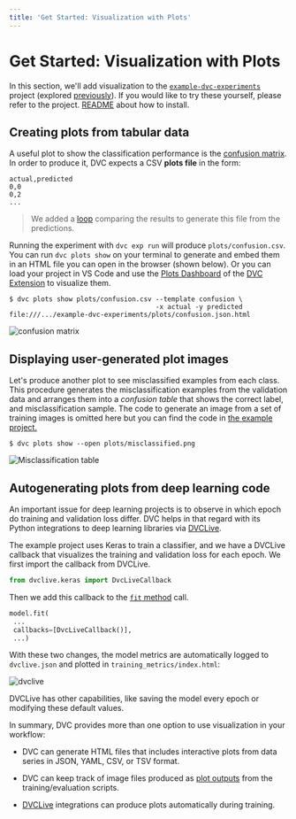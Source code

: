 ```yaml
---
title: 'Get Started: Visualization with Plots'
---
```


# Get Started: Visualization with Plots

In this section, we'll add visualization to the [`example-dvc-experiments`][ede]
project (explored [previously](/doc/start/experiment-management/experiments)).
If you would like to try these yourself, please refer to the project. [README]
about how to install.

[ede]: https://github.com/iterative/example-dvc-experiments
[readme]:
  https://github.com/iterative/example-dvc-experiments/blob/main/README.md

## Creating plots from tabular data

A useful plot to show the classification performance is the [confusion matrix].
In order to produce it, DVC expects a CSV **plots file** in the form:

```csv
actual,predicted
0,0
0,2
...
```

> We added a [loop] comparing the results to generate this file from the
> predictions.

Running the experiment with `dvc exp run` will produce `plots/confusion.csv`.
You can run `dvc plots show` on your terminal to generate and embed them in an
HTML file you can open in the browser (shown below). Or you can load your
project in VS Code and use the [Plots Dashboard] of the [DVC Extension] to
visualize them.

```dvc
$ dvc plots show plots/confusion.csv --template confusion \
                                     -x actual -y predicted
file:///.../example-dvc-experiments/plots/confusion.json.html
```

![confusion matrix](/img/start_visualization_confusion1.png)

[confusion matrix]: https://en.wikipedia.org/wiki/Confusion_matrix
[loop]:
  https://github.com/iterative/example-dvc-experiments/blob/main/src/train.py#L123
[plots dashboard]:
  https://github.com/iterative/vscode-dvc/blob/main/extension/resources/walkthrough/plots.md
[dvc extension]:
  https://marketplace.visualstudio.com/items?itemName=Iterative.dvc

## Displaying user-generated plot images

Let's produce another plot to see misclassified examples from each class. This
procedure generates the misclassification examples from the validation data and
arranges them into a _confusion table_ that shows the correct label, and
misclassification sample. The code to generate an image from a set of training
images is omitted here but you can find the code in [the example
project.][misclassified-example-code]

[misclassified-example-code]:
  https://github.com/iterative/example-dvc-experiments/blob/48b1e5078c957f71674c00f416290eaa3b20b559/src/util.py#L49

```dvc
$ dvc plots show --open plots/misclassified.png
```

![Misclassification table](/img/start_visualization_misclassification.png)

## Autogenerating plots from deep learning code

An important issue for deep learning projects is to observe in which epoch do
training and validation loss differ. DVC helps in that regard with its Python
integrations to deep learning libraries via [DVCLive].

The example project uses Keras to train a classifier, and we have a DVCLive
callback that visualizes the training and validation loss for each epoch. We
first import the callback from DVCLive.

```python
from dvclive.keras import DvcLiveCallback
```

Then we add this callback to the
[`fit` method](https://keras.io/api/models/model_training_apis/#fit-method)
call.

```python
model.fit(
 ...
 callbacks=[DvcLiveCallback()],
 ...)
```

With these two changes, the model metrics are automatically logged to
`dvclive.json` and plotted in `training_metrics/index.html`:

![dvclive](/img/start_visualization_dvclive.png)

DVCLive has other capabilities, like saving the model every epoch or modifying
these default values.

In summary, DVC provides more than one option to use visualization in your
workflow:

- DVC can generate HTML files that includes interactive plots from data series
  in JSON, YAML, CSV, or TSV format.

- DVC can keep track of image files produced as [plot outputs] from the
  training/evaluation scripts.

- [DVCLive] integrations can produce plots automatically during training.

[plot outputs]: /doc/user-guide/visualizing-plots
[dvclive]: /doc/dvclive/dvclive-with-dvc
